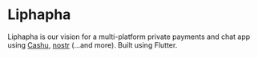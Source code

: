 # Liphapha

Liphapha is our vision for a multi-platform private payments and chat app using [Cashu](https://cashu.space), [nostr](https://nostr.how) (...and more). Built using Flutter.